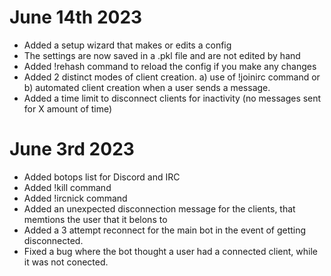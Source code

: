 # June 14th 2023
- Added a setup wizard that makes or edits a config
- The settings are now saved in a .pkl file and are not edited by hand
- Added !rehash command to reload the config if you make any changes
- Added 2 distinct modes of client creation. a) use of !joinirc command or b) automated client creation when a user sends a message.
- Added a time limit to disconnect clients for inactivity (no messages sent for X amount of time)

# June 3rd 2023
- Added botops list for Discord and IRC
- Added !kill command
- Added !ircnick command
- Added an unexpected disconnection message for the clients, that memtions the user that it belons to
- Added a 3 attempt reconnect for the main bot in the event of getting disconnected.
- Fixed a bug where the bot thought a user had a connected client, while it was not conected.
